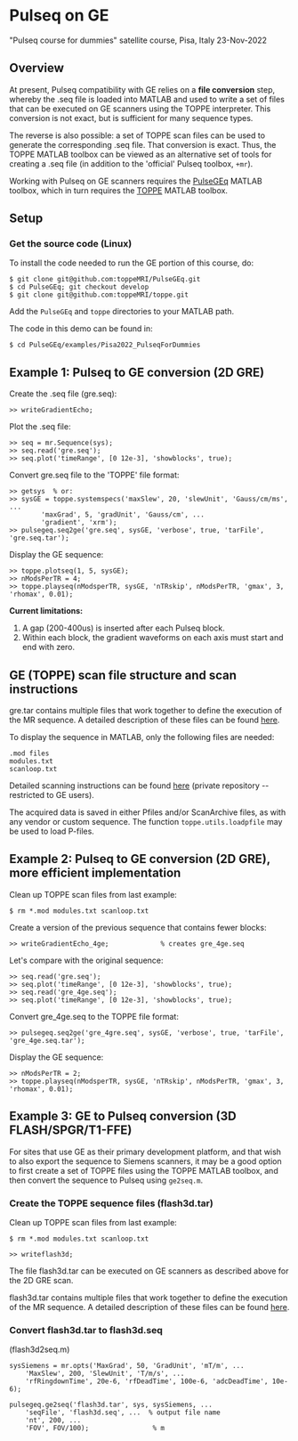 # Pulseq on GE

"Pulseq course for dummies" satellite course, Pisa, Italy 23-Nov-2022

## Overview

At present, Pulseq compatibility with GE relies on a **file conversion** step, 
whereby the .seq file is loaded into MATLAB and used to write a set of files
that can be executed on GE scanners using the TOPPE interpreter.
This conversion is not exact, but is sufficient for many sequence types.

The reverse is also possible: a set of TOPPE scan files can be used to generate the
corresponding .seq file.
That conversion is exact.
Thus, the TOPPE MATLAB toolbox can be viewed as an alternative set of tools for creating a .seq file
(in addition to the 'official' Pulseq toolbox, `+mr`).

Working with Pulseq on GE scanners requires the
[PulseGEq](https://github.com/toppeMRI/PulseGEq)
MATLAB toolbox, which in turn requires the
[TOPPE](https://github.com/toppeMRI/toppe)
MATLAB toolbox.


## Setup

### Get the source code (Linux)

To install the code needed to run the GE portion of this course, do:
```
$ git clone git@github.com:toppeMRI/PulseGEq.git
$ cd PulseGEq; git checkout develop
$ git clone git@github.com:toppeMRI/toppe.git
```

Add the `PulseGEq` and `toppe` directories to your MATLAB path.

The code in this demo can be found in:
```
$ cd PulseGEq/examples/Pisa2022_PulseqForDummies
```


## Example 1: Pulseq to GE conversion (2D GRE)

Create the .seq file (gre.seq):
```
>> writeGradientEcho; 
```

Plot the .seq file:
```
>> seq = mr.Sequence(sys);
>> seq.read('gre.seq');
>> seq.plot('timeRange', [0 12e-3], 'showblocks', true);
```

Convert gre.seq file to the 'TOPPE' file format:
```
>> getsys  % or:
>> sysGE = toppe.systemspecs('maxSlew', 20, 'slewUnit', 'Gauss/cm/ms', ...
        'maxGrad', 5, 'gradUnit', 'Gauss/cm', ...
        'gradient', 'xrm');
>> pulsegeq.seq2ge('gre.seq', sysGE, 'verbose', true, 'tarFile', 'gre.seq.tar');
```

Display the GE sequence:
```
>> toppe.plotseq(1, 5, sysGE);
>> nModsPerTR = 4;
>> toppe.playseq(nModsperTR, sysGE, 'nTRskip', nModsPerTR, 'gmax', 3, 'rhomax', 0.01);
```

**Current limitations:**
1. A gap (200-400us) is inserted after each Pulseq block.
2. Within each block, the gradient waveforms on each axis must start and end with zero.


## GE (TOPPE) scan file structure and scan instructions

gre.tar contains multiple files that work together to define the execution of the MR sequence.
A detailed description of these files can be found
[here](https://github.com/toppeMRI/toppe/blob/main/Files.md).

To display the sequence in MATLAB, only the following files are needed:
```
.mod files 
modules.txt
scanloop.txt
```

Detailed scanning instructions can be found 
[here](https://github.com/jfnielsen/TOPPEpsdSourceCode/) (private repository -- restricted to GE users).

The acquired data is saved in either Pfiles and/or ScanArchive files, as with any vendor or custom sequence.
The function `toppe.utils.loadpfile` may be used to load P-files.


## Example 2: Pulseq to GE conversion (2D GRE), more efficient implementation

Clean up TOPPE scan files from last example:
```
$ rm *.mod modules.txt scanloop.txt
```

Create a version of the previous sequence that contains fewer blocks:
```
>> writeGradientEcho_4ge;             % creates gre_4ge.seq
```

Let's compare with the original sequence:
```
>> seq.read('gre.seq');
>> seq.plot('timeRange', [0 12e-3], 'showblocks', true);
>> seq.read('gre_4ge.seq');
>> seq.plot('timeRange', [0 12e-3], 'showblocks', true);
```

Convert gre_4ge.seq to the TOPPE file format:
```
>> pulsegeq.seq2ge('gre_4gre.seq', sysGE, 'verbose', true, 'tarFile', 'gre_4ge.seq.tar');
```

Display the GE sequence:
```
>> nModsPerTR = 2;
>> toppe.playseq(nModsperTR, sysGE, 'nTRskip', nModsPerTR, 'gmax', 3, 'rhomax', 0.01);
```


## Example 3: GE to Pulseq conversion (3D FLASH/SPGR/T1-FFE)

For sites that use GE as their primary development platform, 
and that wish to also export the sequence to Siemens scanners,
it may be a good option to first create a set of TOPPE files using the TOPPE MATLAB toolbox, 
and then convert the sequence to Pulseq using `ge2seq.m`.


### Create the TOPPE sequence files (flash3d.tar)

Clean up TOPPE scan files from last example:
```
$ rm *.mod modules.txt scanloop.txt
```

```
>> writeflash3d;
```

The file flash3d.tar can be executed on GE scanners as described above for the 2D GRE scan.

flash3d.tar contains multiple files that work together to define the execution of the MR sequence.
A detailed description of these files can be found
[here](https://github.com/toppeMRI/toppe/blob/main/Files.md).


### Convert flash3d.tar to flash3d.seq

(flash3d2seq.m)

```
sysSiemens = mr.opts('MaxGrad', 50, 'GradUnit', 'mT/m', ...
    'MaxSlew', 200, 'SlewUnit', 'T/m/s', ... 
    'rfRingdownTime', 20e-6, 'rfDeadTime', 100e-6, 'adcDeadTime', 10e-6);

pulsegeq.ge2seq('flash3d.tar', sys, sysSiemens, ...
    'seqFile', 'flash3d.seq', ...  % output file name
    'nt', 200, ...
    'FOV', FOV/100);                % m
```



